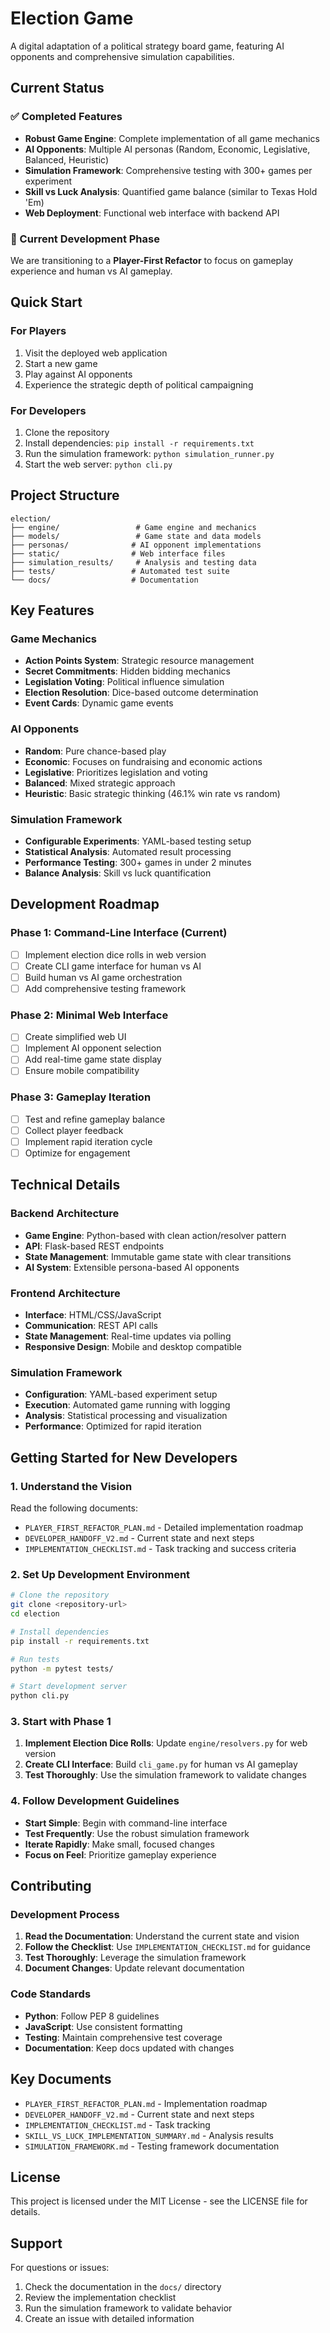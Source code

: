 # Election Game

A digital adaptation of a political strategy board game, featuring AI opponents and comprehensive simulation capabilities.

## Current Status

### ✅ Completed Features
- **Robust Game Engine**: Complete implementation of all game mechanics
- **AI Opponents**: Multiple AI personas (Random, Economic, Legislative, Balanced, Heuristic)
- **Simulation Framework**: Comprehensive testing with 300+ games per experiment
- **Skill vs Luck Analysis**: Quantified game balance (similar to Texas Hold 'Em)
- **Web Deployment**: Functional web interface with backend API

### 🔄 Current Development Phase
We are transitioning to a **Player-First Refactor** to focus on gameplay experience and human vs AI gameplay.

## Quick Start

### For Players
1. Visit the deployed web application
2. Start a new game
3. Play against AI opponents
4. Experience the strategic depth of political campaigning

### For Developers
1. Clone the repository
2. Install dependencies: `pip install -r requirements.txt`
3. Run the simulation framework: `python simulation_runner.py`
4. Start the web server: `python cli.py`

## Project Structure

```
election/
├── engine/                 # Game engine and mechanics
├── models/                 # Game state and data models
├── personas/              # AI opponent implementations
├── static/                # Web interface files
├── simulation_results/     # Analysis and testing data
├── tests/                 # Automated test suite
└── docs/                  # Documentation
```

## Key Features

### Game Mechanics
- **Action Points System**: Strategic resource management
- **Secret Commitments**: Hidden bidding mechanics
- **Legislation Voting**: Political influence simulation
- **Election Resolution**: Dice-based outcome determination
- **Event Cards**: Dynamic game events

### AI Opponents
- **Random**: Pure chance-based play
- **Economic**: Focuses on fundraising and economic actions
- **Legislative**: Prioritizes legislation and voting
- **Balanced**: Mixed strategic approach
- **Heuristic**: Basic strategic thinking (46.1% win rate vs random)

### Simulation Framework
- **Configurable Experiments**: YAML-based testing setup
- **Statistical Analysis**: Automated result processing
- **Performance Testing**: 300+ games in under 2 minutes
- **Balance Analysis**: Skill vs luck quantification

## Development Roadmap

### Phase 1: Command-Line Interface (Current)
- [ ] Implement election dice rolls in web version
- [ ] Create CLI game interface for human vs AI
- [ ] Build human vs AI game orchestration
- [ ] Add comprehensive testing framework

### Phase 2: Minimal Web Interface
- [ ] Create simplified web UI
- [ ] Implement AI opponent selection
- [ ] Add real-time game state display
- [ ] Ensure mobile compatibility

### Phase 3: Gameplay Iteration
- [ ] Test and refine gameplay balance
- [ ] Collect player feedback
- [ ] Implement rapid iteration cycle
- [ ] Optimize for engagement

## Technical Details

### Backend Architecture
- **Game Engine**: Python-based with clean action/resolver pattern
- **API**: Flask-based REST endpoints
- **State Management**: Immutable game state with clear transitions
- **AI System**: Extensible persona-based AI opponents

### Frontend Architecture
- **Interface**: HTML/CSS/JavaScript
- **Communication**: REST API calls
- **State Management**: Real-time updates via polling
- **Responsive Design**: Mobile and desktop compatible

### Simulation Framework
- **Configuration**: YAML-based experiment setup
- **Execution**: Automated game running with logging
- **Analysis**: Statistical processing and visualization
- **Performance**: Optimized for rapid iteration

## Getting Started for New Developers

### 1. Understand the Vision
Read the following documents:
- `PLAYER_FIRST_REFACTOR_PLAN.md` - Detailed implementation roadmap
- `DEVELOPER_HANDOFF_V2.md` - Current state and next steps
- `IMPLEMENTATION_CHECKLIST.md` - Task tracking and success criteria

### 2. Set Up Development Environment
```bash
# Clone the repository
git clone <repository-url>
cd election

# Install dependencies
pip install -r requirements.txt

# Run tests
python -m pytest tests/

# Start development server
python cli.py
```

### 3. Start with Phase 1
1. **Implement Election Dice Rolls**: Update `engine/resolvers.py` for web version
2. **Create CLI Interface**: Build `cli_game.py` for human vs AI gameplay
3. **Test Thoroughly**: Use the simulation framework to validate changes

### 4. Follow Development Guidelines
- **Start Simple**: Begin with command-line interface
- **Test Frequently**: Use the robust simulation framework
- **Iterate Rapidly**: Make small, focused changes
- **Focus on Feel**: Prioritize gameplay experience

## Contributing

### Development Process
1. **Read the Documentation**: Understand the current state and vision
2. **Follow the Checklist**: Use `IMPLEMENTATION_CHECKLIST.md` for guidance
3. **Test Thoroughly**: Leverage the simulation framework
4. **Document Changes**: Update relevant documentation

### Code Standards
- **Python**: Follow PEP 8 guidelines
- **JavaScript**: Use consistent formatting
- **Testing**: Maintain comprehensive test coverage
- **Documentation**: Keep docs updated with changes

## Key Documents

- `PLAYER_FIRST_REFACTOR_PLAN.md` - Implementation roadmap
- `DEVELOPER_HANDOFF_V2.md` - Current state and next steps
- `IMPLEMENTATION_CHECKLIST.md` - Task tracking
- `SKILL_VS_LUCK_IMPLEMENTATION_SUMMARY.md` - Analysis results
- `SIMULATION_FRAMEWORK.md` - Testing framework documentation

## License

This project is licensed under the MIT License - see the LICENSE file for details.

## Support

For questions or issues:
1. Check the documentation in the `docs/` directory
2. Review the implementation checklist
3. Run the simulation framework to validate behavior
4. Create an issue with detailed information